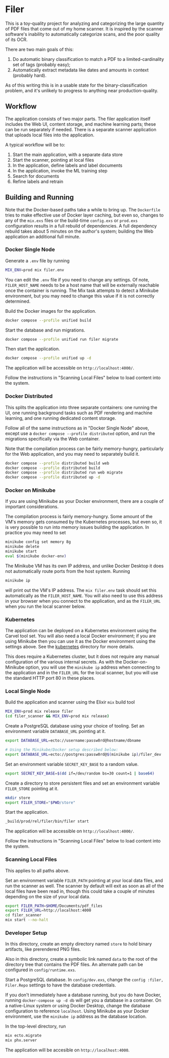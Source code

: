 # Filer

This is a toy-quality project for analyzing and categorizing the large quantity of PDF files that come out of my home scanner.  It is inspired by the scanner software's inability to automatically categorize scans, and the poor quality of its OCR.

There are two main goals of this:

1. Do automatic binary classification to match a PDF to a limited-cardinality set of tags (probably easy);
2. Automatically extract metadata like dates and amounts in context (probably hard).

As of this writing this is in a usable state for the binary-classification problem, and it's unlikely to progress to anything near production-quality.

## Workflow

The application consists of two major parts.  The filer application itself includes the Web UI, content storage, and machine learning parts; these can be run separately if needed.  There is a separate scanner application that uploads local files into the application.

A typical workflow will be to:

1. Start the main application, with a separate data store
2. Start the scanner, pointing at local files
3. In the application, define labels and label documents
4. In the application, invoke the ML training step
5. Search for documents
6. Refine labels and retrain

## Building and Running

Note that the Docker-based paths take a while to bring up.  The `Dockerfile` tries to make effective use of Docker layer caching, but even so, changes to any of the `mix.exs` files or the build-time `config.exs` or `prod.exs` configuration results in a full rebuild of dependencies.  A full dependency rebuild takes about 5 minutes on the author's system; building the Web application an additional full minute.

### Docker Single Node

Generate a `.env` file by running

```sh
MIX_ENV=prod mix filer.env
```

You can edit the `.env` file if you need to change any settings.  Of note, `FILER_HOST_NAME` needs to be a host name that will be externally reachable once the container is running.  The Mix task attempts to detect a Minikube environment, but you may need to change this value if it is not correctly determined.

Build the Docker images for the application.

```sh
docker compose --profile unified build
```

Start the database and run migrations.

```sh
docker compose --profile unified run filer migrate
```

Then start the application.

```sh
docker compose --profile unified up -d
```

The application will be accessible on `http://localhost:4000/`.

Follow the instructions in "Scanning Local Files" below to load content into the system.

### Docker Distributed

This splits the application into three separate containers: one running the UI, one running background tasks such as PDF rendering and machine learning, and one running dedicated content storage.

Follow all of the same instructions as in "Docker Single Node" above, except use a `docker compose --profile distributed` option, and run the migrations specifically via the Web container.

Note that the compilation process can be fairly memory-hungry, particularly for the Web application, and you may need to separately build it.

```sh
docker compose --profile distributed build web
docker compose --profile distributed build
docker compose --profile distributed run web migrate
docker compose --profile distributed up -d
```

### Docker on Minikube

If you are using Minikube as your Docker environment, there are a couple of important considerations.

The compilation process is fairly memory-hungry.  Some amount of the VM's memory gets consumed by the Kubernetes processes, but even so, it is very possible to run into memory issues building the application.  In practice you may need to set

```sh
minikube config set memory 8g
minikube delete
minikube start
eval $(minikube docker-env)
```

The Minikube VM has its own IP address, and unlike Docker Desktop it does not automatically route ports from the host system.  Running

```sh
minikube ip
```

will print out the VM's IP address.  The `mix filer.env` task should set this automatically as the `FILER_HOST_NAME`.  You will also need to use this address in your browser when you connect to the application, and as the `FILER_URL` when you run the local scanner below.

### Kubernetes

The application can be deployed on a Kubernetes environment using the Carvel tool set.  You will also need a local Docker environment; if you are using Minikube then you can use it as the Docker environment using the settings above.  See the [kubernetes](kubernetes) directory for more details.

This does require a Kubernetes cluster, but it does not require any manual configuration of the various internal secrets.  As with the Docker-on-Minikube option, you will use the `minikube ip` address when connecting to the application and in the `FILER_URL` for the local scanner, but you will use the standard HTTP port 80 in these places.

### Local Single Node

Build the application and scanner using the Elixir `mix` build tool

```sh
MIX_ENV=prod mix release filer
(cd filer_scanner && MIX_ENV=prod mix release)
```

Create a PostgreSQL database using your choice of tooling.  Set an environment variable `DATABASE_URL` pointing at it.

```sh
export DATABASE_URL=ecto://username:passw0rd@hostname/dbname

# Using the Minikube/Docker setup described below:
export DATABASE_URL=ecto://postgres:passw0rd@$(minikube ip)/filer_dev
```

Set an environment variable `SECRET_KEY_BASE` to a random value.

```sh
export SECRET_KEY_BASE=$(dd if=/dev/random bs=30 count=1 | base64)
```

Create a directory to store persistent files and set an environment variable `FILER_STORE` pointing at it.

```sh
mkdir store
export FILER_STORE="$PWD/store"
```

Start the application.

```sh
_build/prod/rel/filer/bin/filer start
```

The application will be accessible on `http://localhost:4000/`.

Follow the instructions in "Scanning Local Files" below to load content into the system.

### Scanning Local Files

This applies to all paths above.

Set an environment variable `FILER_PATH` pointing at your local data files, and run the scanner as well.  The scanner by default will exit as soon as all of the local files have been read in, though this could take a couple of minutes depending on the size of your local data.

```sh
export FILER_PATH=$HOME/Documents/pdf_files
export FILER_URL=http://localhost:4000
cd filer_scanner
mix start --no-halt
```

### Developer Setup

In this directory, create an empty directory named `store` to hold binary artifacts, like prerendered PNG files.

Also in this directory, create a symbolic link named `data` to the root of the directory tree that contains the PDF files.  An alternate path can be configured in `config/runtime.exs`.

Start a PostgreSQL database.  In `config/dev.exs`, change the `config :filer, Filer.Repo` settings to have the database credentials.

If you don't immediately have a database running, but you do have Docker, running `docker-compose up -d db` will get you a database in a container.  On a native-Linux system or using Docker Desktop, change the database configuration to reference `localhost`.  Using Minikube as your Docker environment, use the `minikube ip` address as the database location.

In the top-level directory, run

```sh
mix ecto.migrate
mix phx.server
```

The application will be accesible on `http://localhost:4000`.

